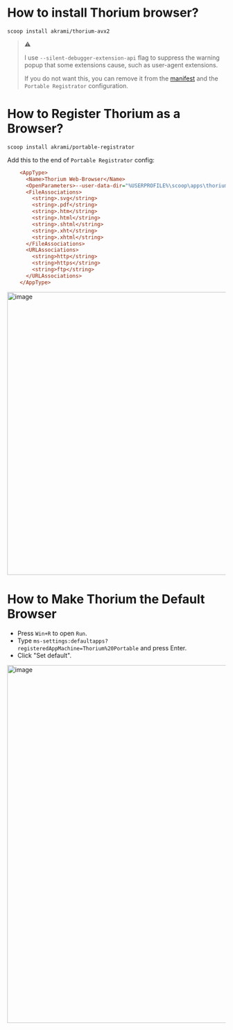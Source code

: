 # How to install Thorium browser?

```pwsh
scoop install akrami/thorium-avx2
```

> ⚠️
> 
>  I use `--silent-debugger-extension-api` flag to suppress the warning popup that some extensions cause, such as user-agent extensions.
>
> If you do not want this, you can remove it from the [manifest](bucket/thorium-avx2.json) and the `Portable Registrator` configuration.

# How to Register Thorium as a Browser?

```pwsh
scoop install akrami/portable-registrator
```

Add this to the end of `Portable Registrator` config:

```ini
    <AppType>
      <Name>Thorium Web-Browser</Name>
      <OpenParameters>--user-data-dir="%USERPROFILE%\scoop\apps\thorium-avx2\current\User Data" --silent-debugger-extension-api -url "%1"</OpenParameters>
      <FileAssociations>
        <string>.svg</string>
        <string>.pdf</string>
        <string>.htm</string>
        <string>.html</string>
        <string>.shtml</string>
        <string>.xht</string>
        <string>.xhtml</string>
      </FileAssociations>
      <URLAssociations>
        <string>http</string>
        <string>https</string>
        <string>ftp</string>
      </URLAssociations>
    </AppType>
```

<img width="1119" height="652" alt="image" src="https://github.com/user-attachments/assets/b48a5b06-c410-4e4c-91c6-15c2eed4580b" />

# How to Make Thorium the Default Browser

- Press `Win+R` to open `Run`.
- Type `ms-settings:defaultapps?registeredAppMachine=Thorium%20Portable` and press Enter.
- Click "Set default".

<img width="1436" height="825" alt="image" src="https://github.com/user-attachments/assets/8fa613cf-22d8-444a-b32c-19b8b0f3eb7e" />

